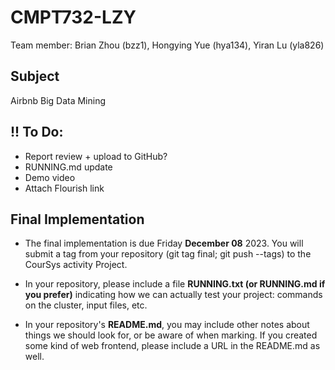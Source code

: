 # CMPT732-LZY

Team member: Brian Zhou (bzz1), Hongying Yue (hya134), Yiran Lu (yla826)


## Subject
Airbnb Big Data Mining

## !! To Do: 
- Report review + upload to GitHub?
- RUNNING.md update
- Demo video
- Attach Flourish link

## Final Implementation
- The final implementation is due Friday **December 08** 2023. You will submit a tag from your repository (git tag final; git push --tags) to the CourSys activity Project.

- In your repository, please include a file **RUNNING.txt (or RUNNING.md if you prefer)** indicating how we can actually test your project: commands on the cluster, input files, etc.

- In your repository's **README.md**, you may include other notes about things we should look for, or be aware of when marking. If you created some kind of web frontend, please include a URL in the README.md as well.
